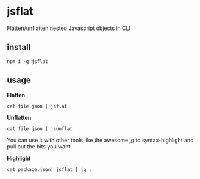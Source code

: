 # jsflat

Flatten/unflatten nested Javascript objects in CLI

## install

`npm i -g jsflat`

## usage

**Flatten**

```
cat file.json | jsflat
```

**Unflatten**

```
cat file.json | jsunflat
```

You can use it with other tools like the awesome [jq](https://stedolan.github.io/jq/) to syntax-highlight and pull out the bits you want:

**Highlight**

```
cat package.json| jsflat | jq .
```
